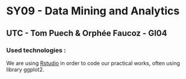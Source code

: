 # SY09 - Data Mining and Analytics

## UTC - Tom Puech & Orphée Faucoz - GI04

### Used technologies :

We are using [Rstudio](https://www.rstudio.com/ "Rstudio") in order to code our practical works, often using library ggplot2.

